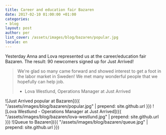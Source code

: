 ```yaml
---
title: Career and education fair Bazaren
date: 2017-02-10 01:00:00 +01:00
categories:
- blog
layout: post
author: per
list_cover: /assets/images/blog/bazaren/popular.jpg
locale: en
---
```


Yesterday Anna and Lova represented us at the career/education fair Bazaren. The result: 90 newcomers signed up for Just Arrived!

> We're glad so many came forward and showed interest to get a foot in the labor market in Sweden! We met many wonderful people that we hopefully can help job.
>
> - Lova Westlund, Operations Manager at Just Arrived

![Just Arrived popular at Bazaren]({{ "/assets/images/blog/bazaren/popular.jpg" | prepend: site.github.url }})
![Lova Westlund - Operations Manager at Just Arrived]({{ "/assets/images/blog/bazaren/lova-westlund.jpg" | prepend: site.github.url }})
![Queue to Bazaren]({{ "/assets/images/blog/bazaren/queue.jpg" | prepend: site.github.url }})
